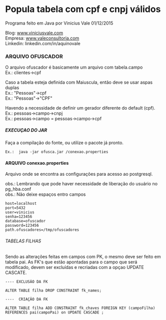 # Popula tabela com cpf e cnpj válidos
Programa feito em Java
por Vinicius Vale 01/12/2015

Blog: www.viniciusvale.com <br />
Empresa: www.valeconsultoria.com <br />
Linkedin: linkedin.com/in/aquinovale 

### ARQUIVO OFUSCADOR
O arquivo ofuscador é basicamente um arquivo com tabela.campo <br/>
Ex.: clientes->cpf <br/>

Caso a tabela esteja definida com Maiuscula, então deve se usar aspas duplas <br/>
Ex.: "Pessoas"->cpf <br/>
Ex.: "Pessoas"->"CPF" <br/>

Havendo a necessidade de definir um gerador diferente do default (cpf).
Ex.: pessoas->campo->cnpj <br />
Ex.: pessoas->campo = pessoas->campo->cpf

##### EXECUÇAO DO JAR                 
Faça a compilação do fonte, ou utilize o pacote já pronto.
```
Ex.:  java -jar ofusca.jar /conexao.properties
```

#### ARQUIVO conexao.properties
Arquivo onde se encontra as configurações para acesso ao postgresql.

obs.: Lembrando que pode haver necessidade de liberação do usuário no pg_hba.conf <br />
obs.: Não deixe espaços entro campos

```
host=localhost
port=5432
user=vinicius
senha=123456
database=ofuscador
password=123456
path.ofuscadores=/tmp/ofuscadores
```

###### TABELAS FILHAS
Sendo as alterações feitas em campos com PK, o mesmo deve ser feito em tabela pai. As FK's que estão apontadas para o campo que será modificado, devem ser excluídas e recriadas com a opçao UPDATE CASCATE.

```
---- EXCLUSÃO DA FK

ALTER TABLE filha DROP CONSTRAINT fk_names; 

----  CRIAÇÂO DA FK

ALTER TABLE filha ADD CONSTRAINT fk_chaves FOREIGN KEY (campoFilha) REFERENCES pai(campoPai) on UPDATE CASCADE ;

```

















